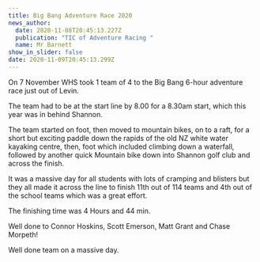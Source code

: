 ```yaml
---
title: Big Bang Adventure Race 2020
news_author:
  date: 2020-11-08T20:45:13.227Z
  publication: "TIC of Adventure Racing "
  name: Mr Barnett
show_in_slider: false
date: 2020-11-09T20:45:13.299Z
---
```

On 7 November WHS took 1 team of 4 to the Big Bang 6-hour adventure race just out of Levin. 

The team had to be at the start line by 8.00 for a 8.30am start, which this year was in behind Shannon. 

The team started on foot, then moved to mountain bikes, on to a raft, for a short but exciting paddle down the rapids of the old NZ white water kayaking centre, then, foot which included climbing down a waterfall, followed by another quick Mountain bike down into Shannon golf club and across the finish. 

It was a massive day for all students with lots of cramping and blisters but they all made it across the line to finish 11th out of 114 teams and 4th out of the school teams which was a great effort. 

The finishing time was 4 Hours and 44 min. 

Well done to Connor Hoskins, Scott Emerson, Matt Grant and Chase Morpeth! 

Well done team on a massive day. 



